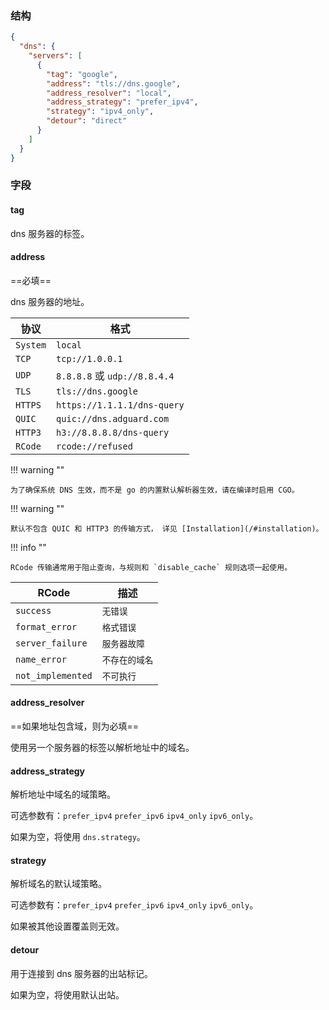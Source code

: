 ### 结构

```json
{
  "dns": {
    "servers": [
      {
        "tag": "google",
        "address": "tls://dns.google",
        "address_resolver": "local",
        "address_strategy": "prefer_ipv4",
        "strategy": "ipv4_only",
        "detour": "direct"
      }
    ]
  }
}

```

### 字段

#### tag

dns 服务器的标签。

#### address

==必填==

dns 服务器的地址。

| 协议       | 格式                          |
|----------|-----------------------------|
| `System` | `local`                     |
| `TCP`    | `tcp://1.0.0.1`             |
| `UDP`    | `8.8.8.8` 或 `udp://8.8.4.4` |
| `TLS`    | `tls://dns.google`          |
| `HTTPS`  | `https://1.1.1.1/dns-query` |
| `QUIC`   | `quic://dns.adguard.com`    |
| `HTTP3`  | `h3://8.8.8.8/dns-query`    |
| `RCode`  | `rcode://refused`           |

!!! warning ""

    为了确保系统 DNS 生效，而不是 go 的内置默认解析器生效，请在编译时启用 CGO。

!!! warning ""

    默认不包含 QUIC 和 HTTP3 的传输方式， 详见 [Installation](/#installation)。

!!! info ""

    RCode 传输通常用于阻止查询，与规则和 `disable_cache` 规则选项一起使用。

| RCode             | 描述       | 
|-------------------|----------|
| `success`         | `无错误`    |
| `format_error`    | `格式错误`   |
| `server_failure`  | `服务器故障`  |
| `name_error`      | `不存在的域名` |
| `not_implemented` | `不可执行`   |

#### address_resolver

==如果地址包含域，则为必填==

使用另一个服务器的标签以解析地址中的域名。

#### address_strategy

解析地址中域名的域策略。

可选参数有：`prefer_ipv4` `prefer_ipv6` `ipv4_only` `ipv6_only`。

如果为空，将使用 `dns.strategy`。

#### strategy

解析域名的默认域策略。

可选参数有：`prefer_ipv4` `prefer_ipv6` `ipv4_only` `ipv6_only`。

如果被其他设置覆盖则无效。

#### detour

用于连接到 dns 服务器的出站标记。

如果为空，将使用默认出站。